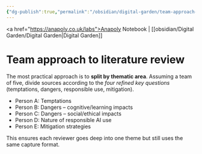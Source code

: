 ```yaml
---
{"dg-publish":true,"permalink":"/obsidian/digital-garden/team-approach-to-literature-review/","created":"2025-08-13T23:06:13.041+01:00","updated":"2025-08-13T23:10:53.191+01:00"}
---
```


<a href="https://anapoly.co.uk/labs">Anapoly Notebook</a> | [[obsidian/Digital Garden/Digital Garden\|Digital Garden]] 

# Team approach to literature review

The most practical approach is to **split by thematic area**. Assuming a team of five, divide sources according to the _four refined key questions_ (temptations, dangers, responsible use, mitigation).

- Person A: Temptations    
- Person B: Dangers – cognitive/learning impacts    
- Person C: Dangers – social/ethical impacts    
- Person D: Nature of responsible AI use   
- Person E: Mitigation strategies

This ensures each reviewer goes deep into one theme but still uses the same capture format.